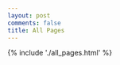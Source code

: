 ```yaml
---
layout: post
comments: false
title: All Pages
---
```


<html>
{% include './all_pages.html' %}
</html>
